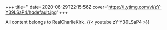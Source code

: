 +++
title=''
date=2020-06-29T22:15:56Z
cover='https://i.ytimg.com/vi/zY-Y39LSaP4/hqdefault.jpg'
+++

All content belongs to RealCharlieKirk.
{{< youtube zY-Y39LSaP4 >}}
